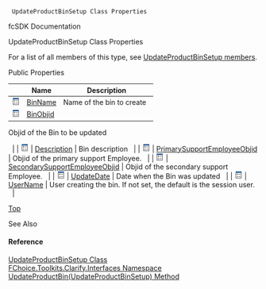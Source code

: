 ﻿     UpdateProductBinSetup Class Properties                                                   

fcSDK Documentation

UpdateProductBinSetup Class Properties

For a list of all members of this type, see [UpdateProductBinSetup members](FChoice.Toolkits.Clarify~FChoice.Toolkits.Clarify.Interfaces.UpdateProductBinSetup_members.md).

Public Properties

|   | Name | Description |
| --- | --- | --- |
| ![Public Property](dotnetimages/publicProperty.png) | [BinName](FChoice.Toolkits.Clarify~FChoice.Toolkits.Clarify.Interfaces.UpdateProductBinSetup~BinName.md) | Name of the bin to create   |
| ![Public Property](dotnetimages/publicProperty.png) | [BinObjid](FChoice.Toolkits.Clarify~FChoice.Toolkits.Clarify.Interfaces.UpdateProductBinSetup~BinObjid.md) | 
Objid of the Bin to be updated

  |
| ![Public Property](dotnetimages/publicProperty.png) | [Description](FChoice.Toolkits.Clarify~FChoice.Toolkits.Clarify.Interfaces.UpdateProductBinSetup~Description.md) | Bin description   |
| ![Public Property](dotnetimages/publicProperty.png) | [PrimarySupportEmployeeObjid](FChoice.Toolkits.Clarify~FChoice.Toolkits.Clarify.Interfaces.UpdateProductBinSetup~PrimarySupportEmployeeObjid.md) | Objid of the primary support Employee.   |
| ![Public Property](dotnetimages/publicProperty.png) | [SecondarySupportEmployeeObjid](FChoice.Toolkits.Clarify~FChoice.Toolkits.Clarify.Interfaces.UpdateProductBinSetup~SecondarySupportEmployeeObjid.md) | Objid of the secondary support Employee.   |
| ![Public Property](dotnetimages/publicProperty.png) | [UpdateDate](FChoice.Toolkits.Clarify~FChoice.Toolkits.Clarify.Interfaces.UpdateProductBinSetup~UpdateDate.md) | Date when the Bin was updated   |
| ![Public Property](dotnetimages/publicProperty.png) | [UserName](FChoice.Toolkits.Clarify~FChoice.Toolkits.Clarify.Interfaces.UpdateProductBinSetup~UserName.md) | User creating the bin. If not set, the default is the session user.   |

[Top](#top)

See Also

#### Reference

[UpdateProductBinSetup Class](FChoice.Toolkits.Clarify~FChoice.Toolkits.Clarify.Interfaces.UpdateProductBinSetup.md)  
[FChoice.Toolkits.Clarify.Interfaces Namespace](FChoice.Toolkits.Clarify~FChoice.Toolkits.Clarify.Interfaces_namespace.md)  
[UpdateProductBin(UpdateProductBinSetup) Method](FChoice.Toolkits.Clarify~FChoice.Toolkits.Clarify.Interfaces.InterfacesToolkit~UpdateProductBin(UpdateProductBinSetup).md)